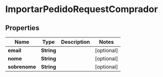 
# ImportarPedidoRequestComprador

## Properties
Name | Type | Description | Notes
------------ | ------------- | ------------- | -------------
**email** | **String** |  |  [optional]
**nome** | **String** |  |  [optional]
**sobrenome** | **String** |  |  [optional]



